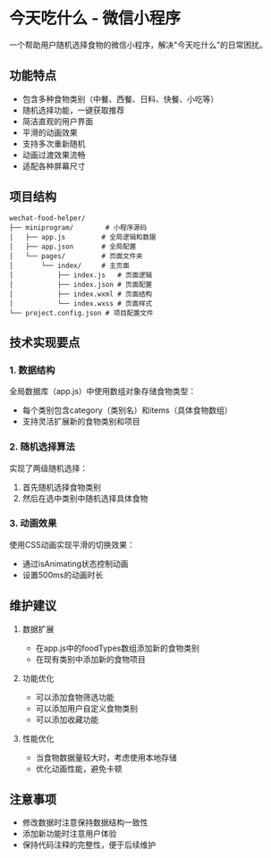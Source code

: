 # 今天吃什么 - 微信小程序

一个帮助用户随机选择食物的微信小程序，解决"今天吃什么"的日常困扰。

## 功能特点

- 包含多种食物类别（中餐、西餐、日料、快餐、小吃等）
- 随机选择功能，一键获取推荐
- 简洁直观的用户界面
- 平滑的动画效果
- 支持多次重新随机
- 动画过渡效果流畅
- 适配各种屏幕尺寸

## 项目结构

```
wechat-food-helper/
├── miniprogram/        # 小程序源码
│   ├── app.js         # 全局逻辑和数据
│   ├── app.json       # 全局配置
│   └── pages/         # 页面文件夹
│       └── index/     # 主页面
│           ├── index.js   # 页面逻辑
│           ├── index.json # 页面配置
│           ├── index.wxml # 页面结构
│           └── index.wxss # 页面样式
└── project.config.json # 项目配置文件
```

## 技术实现要点

### 1. 数据结构

全局数据库（app.js）中使用数组对象存储食物类型：
- 每个类别包含category（类别名）和items（具体食物数组）
- 支持灵活扩展新的食物类别和项目

### 2. 随机选择算法

实现了两级随机选择：
1. 首先随机选择食物类别
2. 然后在选中类别中随机选择具体食物

### 3. 动画效果

使用CSS动画实现平滑的切换效果：
- 通过isAnimating状态控制动画
- 设置500ms的动画时长

## 维护建议

1. 数据扩展
   - 在app.js中的foodTypes数组添加新的食物类别
   - 在现有类别中添加新的食物项目

2. 功能优化
   - 可以添加食物筛选功能
   - 可以添加用户自定义食物类别
   - 可以添加收藏功能

3. 性能优化
   - 当食物数据量较大时，考虑使用本地存储
   - 优化动画性能，避免卡顿

## 注意事项

- 修改数据时注意保持数据结构一致性
- 添加新功能时注意用户体验
- 保持代码注释的完整性，便于后续维护